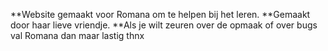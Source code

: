 **Website gemaakt voor Romana om te helpen bij het leren.
**Gemaakt door haar lieve vriendje.
**Als je wilt zeuren over de opmaak of over bugs val Romana dan maar lastig thnx
